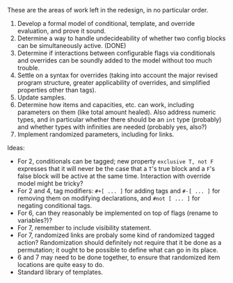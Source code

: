 These are the areas of work left in the redesign, in no particular order.

1.  Develop a formal model of conditional, template, and override evaluation,
    and prove it sound.
1.  Determine a way to handle undecideability of whether two config blocks can
    be simultaneously active. (DONE)
1.  Determine if interactions between configurable flags via conditionals and
    overrides can be soundly added to the model without too much trouble.
1.  Settle on a syntax for overrides (taking into account the major revised
    program structure, greater applicability of overrides, and simplified
    properties other than tags).
1.  Update samples.
1.  Determine how items and capacities, etc. can work, including parameters on
    them (like total amount healed). Also address numeric types, and in
    particular whether there should be an `int` type (probably) and whether
    types with infinities are needed (probably yes, also?)
1.  Implement randomized parameters, including for links.

Ideas:

*   For 2, conditionals can be tagged; new property `exclusive T, not F`
    expresses that it will never be the case that a `T`'s true block and a `F`'s
    false block will be active at the same time. Interaction with override model
    might be tricky?
*   For 2 and 4, tag modifiers: `#+[ ... ]` for adding tags and `#-[ ... ]` for
    removing them on modifying declarations, and `#not [ ... ]` for negating
    conditional tags.
*   For 6, can they reasonably be implemented on top of flags (rename to
    variables?)?
*   For 7, remember to include visibility statement.
*   For 7, randomized links are probaly some kind of randomized tagged action?
    Randomization should definitely not require that it be done as a
    permutation; it ought to be possible to define what can go in its place.
*   6 and 7 may need to be done together, to ensure that randomized item
    locations are quite easy to do.
*   Standard library of templates.

